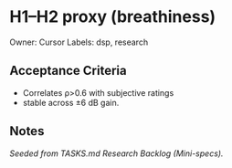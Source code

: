 # H1–H2 proxy (breathiness)

Owner: Cursor
Labels: dsp, research

## Acceptance Criteria
- Correlates ρ>0.6 with subjective ratings
- stable across ±6 dB gain.

## Notes
_Seeded from TASKS.md Research Backlog (Mini-specs)._